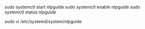 sudo systemctl start nlpguide
sudo systemctl enable nlpguide
sudo systemctl status nlpguide


sudo vi /etc/systemd/system/nlpguide
